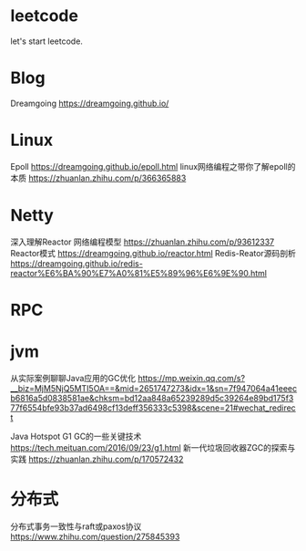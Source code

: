 # leetcode
let's start leetcode.

# Blog
Dreamgoing https://dreamgoing.github.io/
# Linux
Epoll 
https://dreamgoing.github.io/epoll.html
linux网络编程之带你了解epoll的本质
https://zhuanlan.zhihu.com/p/366365883

# Netty
深入理解Reactor 网络编程模型 https://zhuanlan.zhihu.com/p/93612337
Reactor模式 https://dreamgoing.github.io/reactor.html
Redis-Reator源码剖析 https://dreamgoing.github.io/redis-reactor%E6%BA%90%E7%A0%81%E5%89%96%E6%9E%90.html

# RPC

# jvm
从实际案例聊聊Java应用的GC优化
https://mp.weixin.qq.com/s?__biz=MjM5NjQ5MTI5OA==&mid=2651747273&idx=1&sn=7f947064a41eeecb6816a5d0838581ae&chksm=bd12aa848a65239289d5c39264e89bd175f377f6554bfe93b37ad6498cf13deff356333c5398&scene=21#wechat_redirect

Java Hotspot G1 GC的一些关键技术
https://tech.meituan.com/2016/09/23/g1.html
新一代垃圾回收器ZGC的探索与实践
https://zhuanlan.zhihu.com/p/170572432

# 分布式
分布式事务一致性与raft或paxos协议
https://www.zhihu.com/question/275845393
